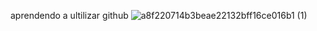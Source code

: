 aprendendo a ultilizar github
![a8f220714b3beae22132bff16ce016b1 (1)](https://github.com/Joyjc/dio-lab-open-source/assets/155099063/95017548-fc27-40d0-85e6-f8a12341412a)
